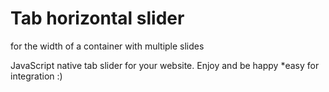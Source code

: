 <h1>Tab horizontal slider</h1> for the width of a container with multiple slides

JavaScript native tab slider for your website. Enjoy and be happy
*easy for integration :)

